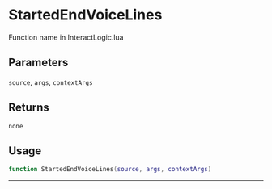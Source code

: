# StartedEndVoiceLines
Function name in InteractLogic.lua
## Parameters
`source`, `args`, `contextArgs`
## Returns
`none`
## Usage
```lua
function StartedEndVoiceLines(source, args, contextArgs)
```
---

